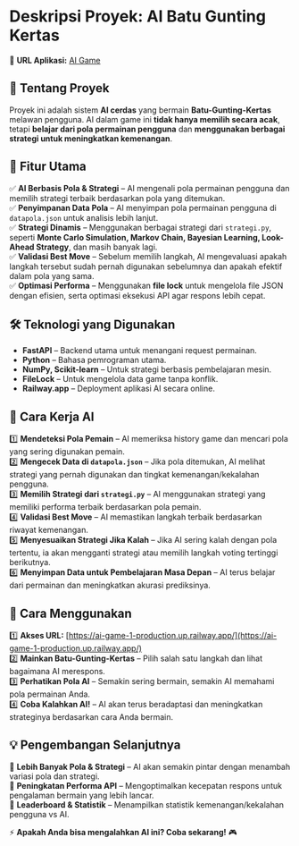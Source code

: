 # **Deskripsi Proyek: AI Batu Gunting Kertas**  

🔗 **URL Aplikasi:** [AI Game](https://ai-game-1-production.up.railway.app/)  

## **📌 Tentang Proyek**  
Proyek ini adalah sistem **AI cerdas** yang bermain **Batu-Gunting-Kertas** melawan pengguna. AI dalam game ini **tidak hanya memilih secara acak**, tetapi **belajar dari pola permainan pengguna** dan **menggunakan berbagai strategi untuk meningkatkan kemenangan**.  

## **🧠 Fitur Utama**  
✅ **AI Berbasis Pola & Strategi** – AI mengenali pola permainan pengguna dan memilih strategi terbaik berdasarkan pola yang ditemukan.  
✅ **Penyimpanan Data Pola** – AI menyimpan pola permainan pengguna di `datapola.json` untuk analisis lebih lanjut.  
✅ **Strategi Dinamis** – Menggunakan berbagai strategi dari `strategi.py`, seperti **Monte Carlo Simulation, Markov Chain, Bayesian Learning, Look-Ahead Strategy**, dan masih banyak lagi.  
✅ **Validasi Best Move** – Sebelum memilih langkah, AI mengevaluasi apakah langkah tersebut sudah pernah digunakan sebelumnya dan apakah efektif dalam pola yang sama.  
✅ **Optimasi Performa** – Menggunakan **file lock** untuk mengelola file JSON dengan efisien, serta optimasi eksekusi API agar respons lebih cepat.  

## **🛠️ Teknologi yang Digunakan**  
- **FastAPI** – Backend utama untuk menangani request permainan.  
- **Python** – Bahasa pemrograman utama.  
- **NumPy, Scikit-learn** – Untuk strategi berbasis pembelajaran mesin.  
- **FileLock** – Untuk mengelola data game tanpa konflik.  
- **Railway.app** – Deployment aplikasi AI secara online.  

## **🚀 Cara Kerja AI**  
1️⃣ **Mendeteksi Pola Pemain** – AI memeriksa history game dan mencari pola yang sering digunakan pemain.  
2️⃣ **Mengecek Data di `datapola.json`** – Jika pola ditemukan, AI melihat strategi yang pernah digunakan dan tingkat kemenangan/kekalahan pengguna.  
3️⃣ **Memilih Strategi dari `strategi.py`** – AI menggunakan strategi yang memiliki performa terbaik berdasarkan pola pemain.  
4️⃣ **Validasi Best Move** – AI memastikan langkah terbaik berdasarkan riwayat kemenangan.  
5️⃣ **Menyesuaikan Strategi Jika Kalah** – Jika AI sering kalah dengan pola tertentu, ia akan mengganti strategi atau memilih langkah voting tertinggi berikutnya.  
6️⃣ **Menyimpan Data untuk Pembelajaran Masa Depan** – AI terus belajar dari permainan dan meningkatkan akurasi prediksinya.  

## **📌 Cara Menggunakan**  
1️⃣ **Akses URL:** [https://ai-game-1-production.up.railway.app/](https://ai-game-1-production.up.railway.app/)  
2️⃣ **Mainkan Batu-Gunting-Kertas** – Pilih salah satu langkah dan lihat bagaimana AI merespons.  
3️⃣ **Perhatikan Pola AI** – Semakin sering bermain, semakin AI memahami pola permainan Anda.  
4️⃣ **Coba Kalahkan AI!** – AI akan terus beradaptasi dan meningkatkan strateginya berdasarkan cara Anda bermain.  

## **💡 Pengembangan Selanjutnya**  
🔹 **Lebih Banyak Pola & Strategi** – AI akan semakin pintar dengan menambah variasi pola dan strategi.  
🔹 **Peningkatan Performa API** – Mengoptimalkan kecepatan respons untuk pengalaman bermain yang lebih lancar.  
🔹 **Leaderboard & Statistik** – Menampilkan statistik kemenangan/kekalahan pengguna vs AI.  

⚡ **Apakah Anda bisa mengalahkan AI ini? Coba sekarang!** 🎮
